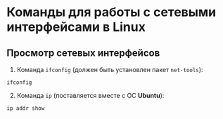 # Команды для работы с сетевыми интерфейсами в Linux

## Просмотр сетевых интерфейсов

1. Команда `ifconfig` (должен быть установлен пакет `net-tools`):
```shell
ifconfig
```

2. Команда `ip` (поставляется вместе с ОС **Ubuntu**):
```shell
ip addr show
```